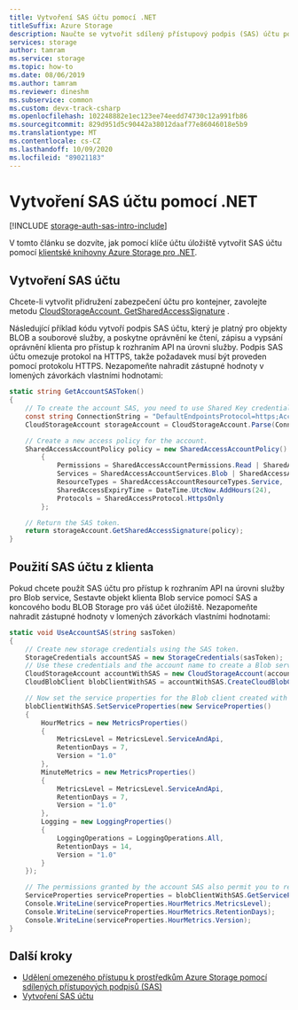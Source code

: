 ```yaml
---
title: Vytvoření SAS účtu pomocí .NET
titleSuffix: Azure Storage
description: Naučte se vytvořit sdílený přístupový podpis (SAS) účtu pomocí klientské knihovny .NET.
services: storage
author: tamram
ms.service: storage
ms.topic: how-to
ms.date: 08/06/2019
ms.author: tamram
ms.reviewer: dineshm
ms.subservice: common
ms.custom: devx-track-csharp
ms.openlocfilehash: 102248882e1ec123ee74eedd74730c12a991fb86
ms.sourcegitcommit: 829d951d5c90442a38012daaf77e86046018e5b9
ms.translationtype: MT
ms.contentlocale: cs-CZ
ms.lasthandoff: 10/09/2020
ms.locfileid: "89021183"
---
```

# <a name="create-an-account-sas-with-net"></a>Vytvoření SAS účtu pomocí .NET

[!INCLUDE [storage-auth-sas-intro-include](../../../includes/storage-auth-sas-intro-include.md)]

V tomto článku se dozvíte, jak pomocí klíče účtu úložiště vytvořit SAS účtu pomocí [klientské knihovny Azure Storage pro .NET](/dotnet/api/overview/azure/storage?view=azure-dotnet).

## <a name="create-an-account-sas"></a>Vytvoření SAS účtu

Chcete-li vytvořit přidružení zabezpečení účtu pro kontejner, zavolejte metodu [CloudStorageAccount. GetSharedAccessSignature](/dotnet/api/microsoft.azure.storage.cloudstorageaccount.getsharedaccesssignature) .

Následující příklad kódu vytvoří podpis SAS účtu, který je platný pro objekty BLOB a souborové služby, a poskytne oprávnění ke čtení, zápisu a vypsání oprávnění klienta pro přístup k rozhraním API na úrovni služby. Podpis SAS účtu omezuje protokol na HTTPS, takže požadavek musí být proveden pomocí protokolu HTTPS. Nezapomeňte nahradit zástupné hodnoty v lomených závorkách vlastními hodnotami:

```csharp
static string GetAccountSASToken()
{
    // To create the account SAS, you need to use Shared Key credentials. Modify for your account.
    const string ConnectionString = "DefaultEndpointsProtocol=https;AccountName=<storage-account>;AccountKey=<account-key>";
    CloudStorageAccount storageAccount = CloudStorageAccount.Parse(ConnectionString);

    // Create a new access policy for the account.
    SharedAccessAccountPolicy policy = new SharedAccessAccountPolicy()
        {
            Permissions = SharedAccessAccountPermissions.Read | SharedAccessAccountPermissions.Write | SharedAccessAccountPermissions.List,
            Services = SharedAccessAccountServices.Blob | SharedAccessAccountServices.File,
            ResourceTypes = SharedAccessAccountResourceTypes.Service,
            SharedAccessExpiryTime = DateTime.UtcNow.AddHours(24),
            Protocols = SharedAccessProtocol.HttpsOnly
        };

    // Return the SAS token.
    return storageAccount.GetSharedAccessSignature(policy);
}
```

## <a name="use-an-account-sas-from-a-client"></a>Použití SAS účtu z klienta

Pokud chcete použít SAS účtu pro přístup k rozhraním API na úrovni služby pro Blob service, Sestavte objekt klienta Blob service pomocí SAS a koncového bodu BLOB Storage pro váš účet úložiště. Nezapomeňte nahradit zástupné hodnoty v lomených závorkách vlastními hodnotami:

```csharp
static void UseAccountSAS(string sasToken)
{
    // Create new storage credentials using the SAS token.
    StorageCredentials accountSAS = new StorageCredentials(sasToken);
    // Use these credentials and the account name to create a Blob service client.
    CloudStorageAccount accountWithSAS = new CloudStorageAccount(accountSAS, "<storage-account>", endpointSuffix: null, useHttps: true);
    CloudBlobClient blobClientWithSAS = accountWithSAS.CreateCloudBlobClient();

    // Now set the service properties for the Blob client created with the SAS.
    blobClientWithSAS.SetServiceProperties(new ServiceProperties()
    {
        HourMetrics = new MetricsProperties()
        {
            MetricsLevel = MetricsLevel.ServiceAndApi,
            RetentionDays = 7,
            Version = "1.0"
        },
        MinuteMetrics = new MetricsProperties()
        {
            MetricsLevel = MetricsLevel.ServiceAndApi,
            RetentionDays = 7,
            Version = "1.0"
        },
        Logging = new LoggingProperties()
        {
            LoggingOperations = LoggingOperations.All,
            RetentionDays = 14,
            Version = "1.0"
        }
    });

    // The permissions granted by the account SAS also permit you to retrieve service properties.
    ServiceProperties serviceProperties = blobClientWithSAS.GetServiceProperties();
    Console.WriteLine(serviceProperties.HourMetrics.MetricsLevel);
    Console.WriteLine(serviceProperties.HourMetrics.RetentionDays);
    Console.WriteLine(serviceProperties.HourMetrics.Version);
}
```

## <a name="next-steps"></a>Další kroky

- [Udělení omezeného přístupu k prostředkům Azure Storage pomocí sdílených přístupových podpisů (SAS)](storage-sas-overview.md)
- [Vytvoření SAS účtu](/rest/api/storageservices/create-account-sas)
